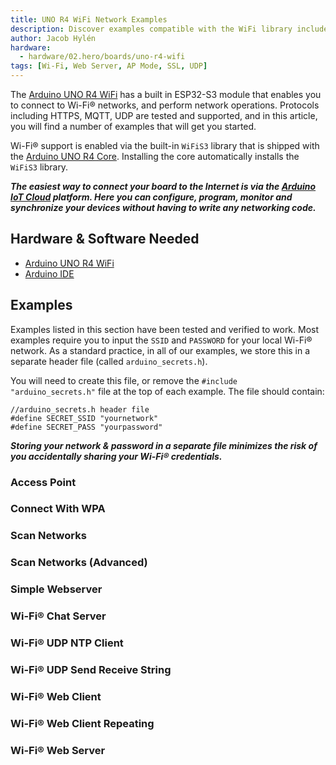 ```yaml
---
title: UNO R4 WiFi Network Examples
description: Discover examples compatible with the WiFi library included in the UNO R4 core.
author: Jacob Hylén
hardware:
  - hardware/02.hero/boards/uno-r4-wifi
tags: [Wi-Fi, Web Server, AP Mode, SSL, UDP]
---
```


The [Arduino UNO R4 WiFi](/hardware/uno-r4-wifi) has a built in ESP32-S3 module that enables you to connect to Wi-Fi® networks, and perform network operations. Protocols including HTTPS, MQTT, UDP are tested and supported, and in this article, you will find a number of examples that will get you started.

Wi-Fi® support is enabled via the built-in `WiFiS3` library that is shipped with the [Arduino UNO R4 Core](https://github.com/arduino/ArduinoCore-renesas). Installing the core automatically installs the `WiFiS3` library.

***The easiest way to connect your board to the Internet is via the [Arduino IoT Cloud](https://create.arduino.cc/iot/) platform. Here you can configure, program, monitor and synchronize your devices without having to write any networking code.*** 


## Hardware & Software Needed

- [Arduino UNO R4 WiFi](/hardware/uno-r4-wifi)
- [Arduino IDE](https://www.arduino.cc/en/software)

## Examples

Examples listed in this section have been tested and verified to work. Most examples require you to input the `SSID` and `PASSWORD` for your local Wi-Fi® network. As a standard practice, in all of our examples, we store this in a separate header file (called `arduino_secrets.h`).

You will need to create this file, or remove the `#include "arduino_secrets.h"` file at the top of each example. The file should contain:

```arduino
//arduino_secrets.h header file
#define SECRET_SSID "yournetwork"
#define SECRET_PASS "yourpassword"
```

***Storing your network & password in a separate file minimizes the risk of you accidentally sharing your Wi-Fi® credentials.***

### Access Point
<CodeBlock url="https://github.com/arduino/ArduinoCore-renesas/blob/main/libraries/WiFiS3/examples/AP_SimpleWebServer/AP_SimpleWebServer.ino" className="arduino"/>

### Connect With WPA
<CodeBlock url="https://github.com/arduino/ArduinoCore-renesas/blob/main/libraries/WiFiS3/examples/ConnectWithWPA/ConnectWithWPA.ino" className="arduino"/>

### Scan Networks
<CodeBlock url="https://github.com/arduino/ArduinoCore-renesas/blob/main/libraries/WiFiS3/examples/ScanNetworks/ScanNetworks.ino" className="arduino"/>

### Scan Networks (Advanced)
<CodeBlock url="https://github.com/arduino/ArduinoCore-renesas/blob/main/libraries/WiFiS3/examples/ScanNetworksAdvanced/ScanNetworksAdvanced.ino" className="arduino"/>

### Simple Webserver
<CodeBlock url="https://github.com/arduino/ArduinoCore-renesas/blob/main/libraries/WiFiS3/examples/SimpleWebServerWiFi/SimpleWebServerWiFi.ino" className="arduino"/>

### Wi-Fi® Chat Server
<CodeBlock url="https://github.com/arduino/ArduinoCore-renesas/blob/main/libraries/WiFiS3/examples/WiFiChatServer/WiFiChatServer.ino" className="arduino"/>

### Wi-Fi® UDP NTP Client
<CodeBlock url="https://github.com/arduino/ArduinoCore-renesas/blob/main/libraries/WiFiS3/examples/WiFiUdpNtpClient/WiFiUdpNtpClient.ino" className="arduino"/>

### Wi-Fi® UDP Send Receive String
<CodeBlock url="https://github.com/arduino/ArduinoCore-renesas/blob/main/libraries/WiFiS3/examples/WiFiUdpSendReceiveString/WiFiUdpSendReceiveString.ino" className="arduino"/>

### Wi-Fi® Web Client
<CodeBlock url="https://github.com/arduino/ArduinoCore-renesas/blob/main/libraries/WiFiS3/examples/WiFiWebClient/WiFiWebClient.ino" className="arduino"/>

### Wi-Fi® Web Client Repeating
<CodeBlock url="https://github.com/arduino/ArduinoCore-renesas/blob/main/libraries/WiFiS3/examples/WiFiWebClientRepeating/WiFiWebClientRepeating.ino" className="arduino"/>

### Wi-Fi® Web Server
<CodeBlock url="https://github.com/arduino/ArduinoCore-renesas/blob/main/libraries/WiFiS3/examples/WiFiWebServer/WiFiWebServer.ino" className="arduino"/>